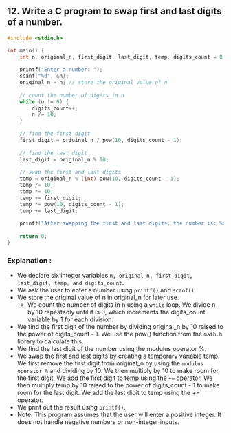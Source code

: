 ## 12.	Write a C program to swap first and last digits of a number.
```c
#include <stdio.h>

int main() {
    int n, original_n, first_digit, last_digit, temp, digits_count = 0;
    
    printf("Enter a number: ");
    scanf("%d", &n);
    original_n = n; // store the original value of n
    
    // count the number of digits in n
    while (n != 0) {
        digits_count++;
        n /= 10;
    }
    
    // find the first digit
    first_digit = original_n / pow(10, digits_count - 1);
    
    // find the last digit
    last_digit = original_n % 10;
    
    // swap the first and last digits
    temp = original_n % (int) pow(10, digits_count - 1);
    temp /= 10;
    temp *= 10;
    temp += first_digit;
    temp *= pow(10, digits_count - 1);
    temp += last_digit;
    
    printf("After swapping the first and last digits, the number is: %d\n", temp);
    
    return 0;
}

```
### Explanation :
- We declare six integer variables `n, original_n, first_digit, last_digit, temp, and digits_count`.
- We ask the user to enter a number using `printf()` and `scanf()`.
- We store the original value of n in original_n for later use.
  - We count the number of digits in n using a `while` loop. We divide n by 10 repeatedly until it is 0, which increments the digits_count variable by 1 for each division.
- We find the first digit of the number by dividing original_n by 10 raised to the power of digits_count - 1. We use the pow() function from the `math.h` library to calculate this.
- We find the last digit of the number using the modulus operator %.
- We swap the first and last digits by creating a temporary variable temp. We first remove the first digit from original_n by using the `modulus operator %` and dividing by 10. We then multiply by 10 to make room for the first digit. We add the first digit to temp using the `+=` operator. We then multiply temp by 10 raised to the power of digits_count - 1 to make room for the last digit. We add the last digit to temp using the += operator.
- We print out the result using `printf()`.
- Note: This program assumes that the user will enter a positive integer. It does not handle negative numbers or non-integer inputs.